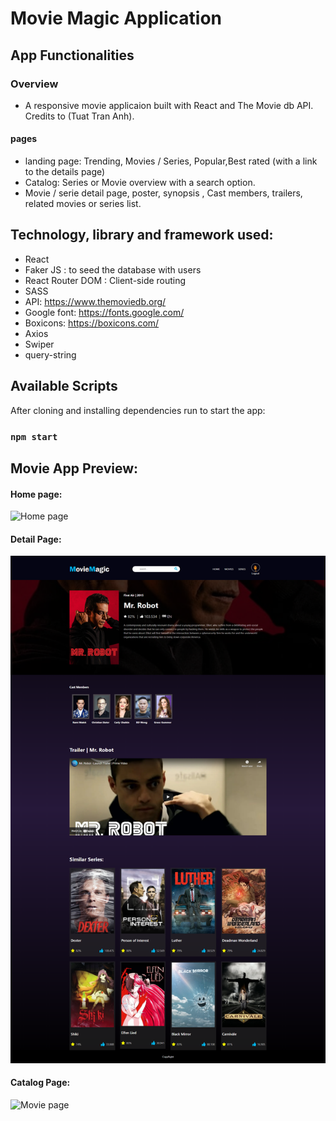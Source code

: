 # Movie Magic Application

## App Functionalities

### Overview

- A responsive movie applicaion built with React and The Movie db API. Credits to (Tuat Tran Anh).

#### pages

- landing page: Trending, Movies / Series, Popular,Best rated (with a link to the details page)
- Catalog: Series or Movie overview with a search option.
- Movie / serie detail page, poster, synopsis , Cast members, trailers, related movies or series list.

## Technology, library and framework used:

- React
- Faker JS : to seed the database with users
- React Router DOM : Client-side routing
- SASS
- API: https://www.themoviedb.org/
- Google font: https://fonts.google.com/
- Boxicons: https://boxicons.com/
- Axios
- Swiper
- query-string

## Available Scripts

After cloning and installing dependencies run to start the app:

### `npm start`

## Movie App Preview:

#### Home page:

![Home page](images/homePage.png)

#### Detail Page:

![Detail page](images/detailPage.png)

#### Catalog Page:

![Movie page](images/catalogPage.png)
